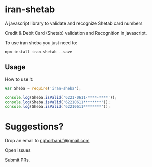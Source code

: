 # iran-shetab
A javascript library to validate and recognize Shetab card numbers

Credit & Debit Card (Shetab) validation and Recognition in javascript.

To use iran sheba you just need to:

	npm install iran-shetab --save

## Usage

How to use it:
```js
var Sheba = require('iran-sheba');

console.log(Sheba.isValid('6221-0611-****-****'));
console.log(Sheba.isValid('62210611********'));
console.log(Sheba.isValid('62210611********'));
```

# Suggestions?

Drop an email to r.ghorbani.f@gmail.com

Open issues

Submit PRs.
